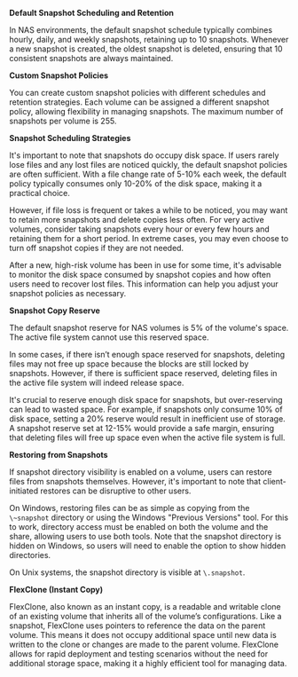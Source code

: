 **Default Snapshot Scheduling and Retention**

In NAS environments, the default snapshot schedule typically combines hourly, daily, and weekly snapshots, retaining up to 10 snapshots. Whenever a new snapshot is created, the oldest snapshot is deleted, ensuring that 10 consistent snapshots are always maintained.

**Custom Snapshot Policies**

You can create custom snapshot policies with different schedules and retention strategies. Each volume can be assigned a different snapshot policy, allowing flexibility in managing snapshots. The maximum number of snapshots per volume is 255.

**Snapshot Scheduling Strategies**

It's important to note that snapshots do occupy disk space. If users rarely lose files and any lost files are noticed quickly, the default snapshot policies are often sufficient. With a file change rate of 5-10% each week, the default policy typically consumes only 10-20% of the disk space, making it a practical choice.

However, if file loss is frequent or takes a while to be noticed, you may want to retain more snapshots and delete copies less often. For very active volumes, consider taking snapshots every hour or every few hours and retaining them for a short period. In extreme cases, you may even choose to turn off snapshot copies if they are not needed.

After a new, high-risk volume has been in use for some time, it's advisable to monitor the disk space consumed by snapshot copies and how often users need to recover lost files. This information can help you adjust your snapshot policies as necessary.

**Snapshot Copy Reserve**

The default snapshot reserve for NAS volumes is 5% of the volume's space. The active file system cannot use this reserved space.

In some cases, if there isn’t enough space reserved for snapshots, deleting files may not free up space because the blocks are still locked by snapshots. However, if there is sufficient space reserved, deleting files in the active file system will indeed release space.

It's crucial to reserve enough disk space for snapshots, but over-reserving can lead to wasted space. For example, if snapshots only consume 10% of disk space, setting a 20% reserve would result in inefficient use of storage. A snapshot reserve set at 12-15% would provide a safe margin, ensuring that deleting files will free up space even when the active file system is full.

**Restoring from Snapshots**

If snapshot directory visibility is enabled on a volume, users can restore files from snapshots themselves. However, it's important to note that client-initiated restores can be disruptive to other users.

On Windows, restoring files can be as simple as copying from the `\~snapshot` directory or using the Windows "Previous Versions" tool. For this to work, directory access must be enabled on both the volume and the share, allowing users to use both tools. Note that the snapshot directory is hidden on Windows, so users will need to enable the option to show hidden directories.

On Unix systems, the snapshot directory is visible at `\.snapshot`.

**FlexClone (Instant Copy)**

FlexClone, also known as an instant copy, is a readable and writable clone of an existing volume that inherits all of the volume’s configurations. Like a snapshot, FlexClone uses pointers to reference the data on the parent volume. This means it does not occupy additional space until new data is written to the clone or changes are made to the parent volume. FlexClone allows for rapid deployment and testing scenarios without the need for additional storage space, making it a highly efficient tool for managing data.
